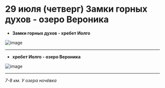 # 29 июля (четверг) Замки горных духов - озеро Вероника

* **Замки горных духов - хребет Иолго**

![image](https://user-images.githubusercontent.com/27273205/116793650-6a236480-aae1-11eb-93c8-c59e9714563c.png)

***

* **хребет Иолго - озеро Вероника**

![image](https://user-images.githubusercontent.com/27273205/116793650-6a236480-aae1-11eb-93c8-c59e9714563c.png)

***

*7-8 км. У озера ночёвка*
